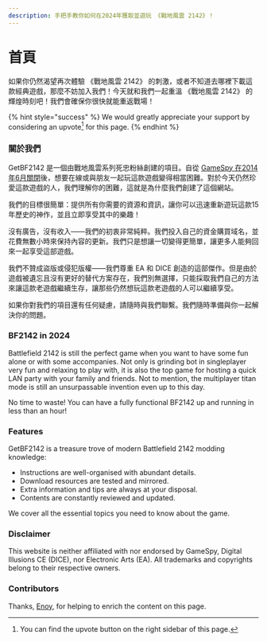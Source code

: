 ```yaml
---
description: 手把手教你如何在2024年獲取並遊玩 《戰地風雲 2142》！
---
```


# 首頁

如果你仍然渴望再次體驗 《戰地風雲 2142》 的刺激，或者不知道去哪裡下載這款經典遊戲，那麼不妨加入我們！今天就和我們一起重溫 《戰地風雲 2142》 的輝煌時刻吧！我們會確保你很快就能重返戰場！

{% hint style="success" %}
We would greatly appreciate your support by considering an upvote[^1] for this page.
{% endhint %}

### 關於我們

GetBF2142 是一個由戰地風雲系列死忠粉絲創建的項目。自從 [GameSpy 在2014年6月關閉](https://en.wikipedia.org/wiki/GameSpy#Shutdown)後，想要在線或與朋友一起玩這款遊戲變得相當困難。對於今天仍然珍愛這款遊戲的人，我們理解你的困難，這就是為什麼我們創建了這個網站。

我們的目標很簡單：提供所有你需要的資源和資訊，讓你可以迅速重新遊玩這款15年歷史的神作，並且立即享受其中的樂趣！

沒有廣告，沒有收入——我們的初衷非常純粹。我們投入自己的資金購買域名，並花費無數小時來保持內容的更新。我們只是想讓一切變得更簡單，讓更多人能夠回來一起享受這部遊戲。

我們不贊成盜版或侵犯版權——我們尊重 EA 和 DICE 創造的這部傑作。但是由於遊戲被遺忘且沒有更好的替代方案存在，我們別無選擇，只能採取我們自己的方法來讓這款老遊戲繼續生存，讓那些仍然想玩這款老遊戲的人可以繼續享受。

如果你對我們的項目還有任何疑慮，請隨時與我們聯繫。我們隨時準備與你一起解決你的問題。

### BF2142 in 2024

Battlefield 2142 is still the perfect game when you want to have some fun alone or with some accompanies. Not only is grinding bot in singleplayer very fun and relaxing to play with, it is also the top game for hosting a quick LAN party with your family and friends. Not to mention, the multiplayer titan mode is still an unsurpassable invention even up to this day.

No time to waste! You can have a fully functional BF2142 up and running in less than an hour!&#x20;

### Features

GetBF2142 is a treasure trove of modern Battlefield 2142 modding knowledge:

* Instructions are well-organised with abundant details.
* Download resources are tested and mirrored.
* Extra information and tips are always at your disposal.
* Contents are constantly reviewed and updated.

We cover all the essential topics you need to know about the game.

### Disclaimer

This website is neither affiliated with nor endorsed by GameSpy, Digital Illusions CE (DICE), nor Electronic Arts (EA). All trademarks and copyrights belong to their respective owners.

### Contributors

Thanks, [Enoy](https://gamefaqs.gamespot.com/boards/937913-battlefield-2142-northern-strike/80527949), for helping to enrich the content on this page.

[^1]: You can find the upvote button on the right sidebar of this page.
